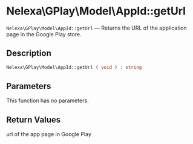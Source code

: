 # Nelexa\GPlay\Model\AppId::getUrl
`Nelexa\GPlay\Model\AppId::getUrl` — Returns the URL of the application page in the Google Play store.

## Description
```php
Nelexa\GPlay\Model\AppId::getUrl ( void ) : string
```

## Parameters
This function has no parameters.

## Return Values
url of the app page in Google Play

